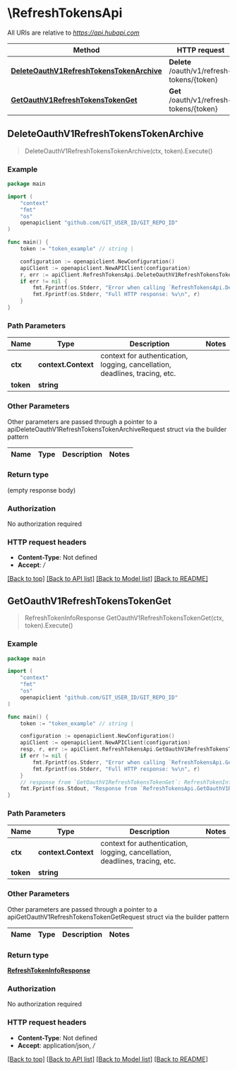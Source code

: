 # \RefreshTokensApi

All URIs are relative to *https://api.hubapi.com*

Method | HTTP request | Description
------------- | ------------- | -------------
[**DeleteOauthV1RefreshTokensTokenArchive**](RefreshTokensApi.md#DeleteOauthV1RefreshTokensTokenArchive) | **Delete** /oauth/v1/refresh-tokens/{token} | 
[**GetOauthV1RefreshTokensTokenGet**](RefreshTokensApi.md#GetOauthV1RefreshTokensTokenGet) | **Get** /oauth/v1/refresh-tokens/{token} | 



## DeleteOauthV1RefreshTokensTokenArchive

> DeleteOauthV1RefreshTokensTokenArchive(ctx, token).Execute()



### Example

```go
package main

import (
    "context"
    "fmt"
    "os"
    openapiclient "github.com/GIT_USER_ID/GIT_REPO_ID"
)

func main() {
    token := "token_example" // string | 

    configuration := openapiclient.NewConfiguration()
    apiClient := openapiclient.NewAPIClient(configuration)
    r, err := apiClient.RefreshTokensApi.DeleteOauthV1RefreshTokensTokenArchive(context.Background(), token).Execute()
    if err != nil {
        fmt.Fprintf(os.Stderr, "Error when calling `RefreshTokensApi.DeleteOauthV1RefreshTokensTokenArchive``: %v\n", err)
        fmt.Fprintf(os.Stderr, "Full HTTP response: %v\n", r)
    }
}
```

### Path Parameters


Name | Type | Description  | Notes
------------- | ------------- | ------------- | -------------
**ctx** | **context.Context** | context for authentication, logging, cancellation, deadlines, tracing, etc.
**token** | **string** |  | 

### Other Parameters

Other parameters are passed through a pointer to a apiDeleteOauthV1RefreshTokensTokenArchiveRequest struct via the builder pattern


Name | Type | Description  | Notes
------------- | ------------- | ------------- | -------------


### Return type

 (empty response body)

### Authorization

No authorization required

### HTTP request headers

- **Content-Type**: Not defined
- **Accept**: */*

[[Back to top]](#) [[Back to API list]](../README.md#documentation-for-api-endpoints)
[[Back to Model list]](../README.md#documentation-for-models)
[[Back to README]](../README.md)


## GetOauthV1RefreshTokensTokenGet

> RefreshTokenInfoResponse GetOauthV1RefreshTokensTokenGet(ctx, token).Execute()



### Example

```go
package main

import (
    "context"
    "fmt"
    "os"
    openapiclient "github.com/GIT_USER_ID/GIT_REPO_ID"
)

func main() {
    token := "token_example" // string | 

    configuration := openapiclient.NewConfiguration()
    apiClient := openapiclient.NewAPIClient(configuration)
    resp, r, err := apiClient.RefreshTokensApi.GetOauthV1RefreshTokensTokenGet(context.Background(), token).Execute()
    if err != nil {
        fmt.Fprintf(os.Stderr, "Error when calling `RefreshTokensApi.GetOauthV1RefreshTokensTokenGet``: %v\n", err)
        fmt.Fprintf(os.Stderr, "Full HTTP response: %v\n", r)
    }
    // response from `GetOauthV1RefreshTokensTokenGet`: RefreshTokenInfoResponse
    fmt.Fprintf(os.Stdout, "Response from `RefreshTokensApi.GetOauthV1RefreshTokensTokenGet`: %v\n", resp)
}
```

### Path Parameters


Name | Type | Description  | Notes
------------- | ------------- | ------------- | -------------
**ctx** | **context.Context** | context for authentication, logging, cancellation, deadlines, tracing, etc.
**token** | **string** |  | 

### Other Parameters

Other parameters are passed through a pointer to a apiGetOauthV1RefreshTokensTokenGetRequest struct via the builder pattern


Name | Type | Description  | Notes
------------- | ------------- | ------------- | -------------


### Return type

[**RefreshTokenInfoResponse**](RefreshTokenInfoResponse.md)

### Authorization

No authorization required

### HTTP request headers

- **Content-Type**: Not defined
- **Accept**: application/json, */*

[[Back to top]](#) [[Back to API list]](../README.md#documentation-for-api-endpoints)
[[Back to Model list]](../README.md#documentation-for-models)
[[Back to README]](../README.md)

